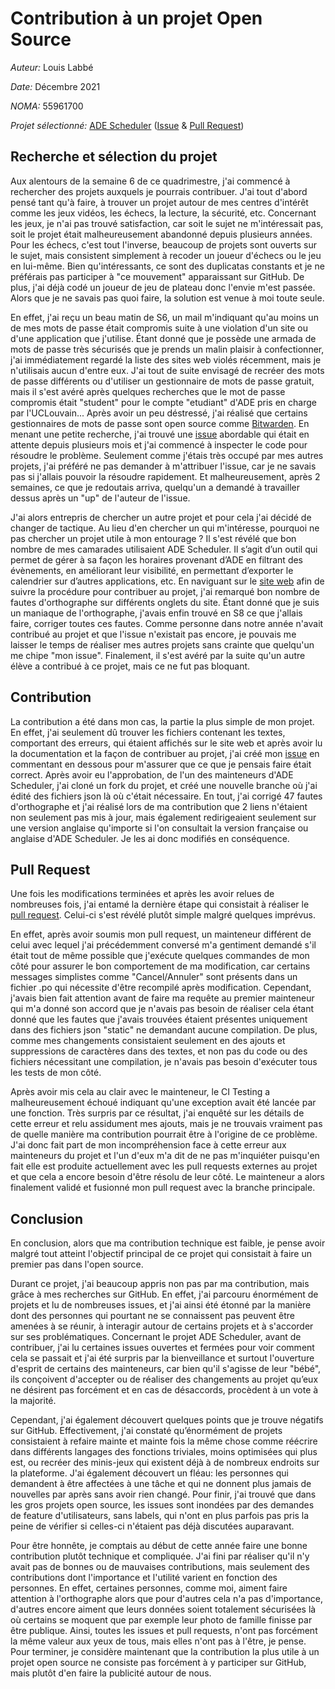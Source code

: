 # Contribution à un projet Open Source
*Auteur:* Louis Labbé

*Date:* Décembre 2021

*NOMA:* 55961700

*Projet sélectionné:* [ADE Scheduler](https://github.com/SnaKyEyeS/ADE-Scheduler) ([Issue](https://github.com/ADE-Scheduler/ADE-Scheduler/issues/651) & [Pull Request](https://github.com/ADE-Scheduler/ADE-Scheduler/pull/652))

## Recherche et sélection du projet

Aux alentours de la semaine 6 de ce quadrimestre, j'ai commencé à rechercher des projets auxquels je pourrais contribuer. J'ai tout d'abord pensé tant qu'à faire, à trouver un projet autour de mes centres d'intérêt comme les jeux vidéos, les échecs, la lecture, la sécurité, etc. Concernant les jeux, je n'ai pas trouvé satisfaction, car soit le sujet ne m'intéressait pas, soit le projet était malheureusement abandonné depuis plusieurs années. Pour les échecs, c'est tout l'inverse, beaucoup de projets sont ouverts sur le sujet, mais consistent simplement à recoder un joueur d'échecs ou le jeu en lui-même. Bien qu'intéressants, ce sont des duplicatas constants et je ne préférais pas participer à "ce mouvement" apparaissant sur GitHub. De plus, j'ai déjà codé un joueur de jeu de plateau donc l'envie m'est passée. Alors que je ne savais pas quoi faire, la solution est venue à moi toute seule. 

En effet, j'ai reçu un beau matin de S6, un mail m'indiquant qu'au moins un de mes mots de passe était compromis suite à une violation d'un site ou d'une application que j'utilise. Étant donné que je possède une armada de mots de passe très sécurisés que je prends un malin plaisir à confectionner, j'ai immédiatement regardé la liste des sites web violés récemment, mais je n'utilisais aucun d'entre eux. J'ai tout de suite envisagé de recréer des mots de passe différents ou d'utiliser un gestionnaire de mots de passe gratuit, mais il s'est avéré après quelques recherches que le mot de passe compromis était "student" pour le compte "etudiant" d'ADE pris en charge par l'UCLouvain... Après avoir un peu déstressé, j'ai réalisé que certains gestionnaires de mots de passe sont open source comme [Bitwarden](https://github.com/bitwarden). En menant une petite recherche, j'ai trouvé une [issue](https://github.com/bitwarden/web/issues/1064) abordable qui était en attente depuis plusieurs mois et j'ai commencé à inspecter le code pour résoudre le problème. Seulement comme j'étais très occupé par mes autres projets, j'ai préféré ne pas demander à m'attribuer l'issue, car je ne savais pas si j'allais pouvoir la résoudre rapidement. Et malheureusement, après 2 semaines, ce que je redoutais arriva, quelqu'un a demandé à travailler dessus après un "up" de l'auteur de l'issue.

J'ai alors entrepris de chercher un autre projet et pour cela j'ai décidé de changer de tactique. Au lieu d'en chercher un qui m'intéresse, pourquoi ne pas chercher un projet utile à mon entourage ? Il s'est révélé que bon nombre de mes camarades utilisaient ADE Scheduler. Il s’agit d’un outil qui permet de gérer à sa façon les horaires provenant d’ADE en filtrant des évènements, en améliorant leur visibilité, en permettant d’exporter le calendrier sur d’autres applications, etc. En naviguant sur le [site web](https://ade-scheduler.info.ucl.ac.be/calendar/) afin de suivre la procédure pour contribuer au projet, j'ai remarqué bon nombre de fautes d'orthographe sur différents onglets du site. Étant donné que je suis un maniaque de l'orthographe, j'avais enfin trouvé en S8 ce que j'allais faire, corriger toutes ces fautes. Comme personne dans notre année n'avait contribué au projet et que l'issue n'existait pas encore, je pouvais me laisser le temps de réaliser mes autres projets sans crainte que quelqu'un me chipe "mon issue". Finalement, il s'est avéré par la suite qu'un autre élève a contribué à ce projet, mais ce ne fut pas bloquant.

## Contribution

La contribution a été dans mon cas, la partie la plus simple de mon projet. En effet, j'ai seulement dû trouver les fichiers contenant les textes, comportant des erreurs, qui étaient affichés sur le site web et après avoir lu la documentation et la façon de contribuer au projet, j'ai créé mon [issue](https://github.com/ADE-Scheduler/ADE-Scheduler/issues/651) en commentant en dessous pour m'assurer que ce que je pensais faire était correct. Après avoir eu l'approbation, de l'un des mainteneurs d'ADE Scheduler, j'ai cloné un fork du projet, et créé une nouvelle branche où j'ai édité des fichiers json là où c'était nécessaire. En tout, j'ai corrigé 47 fautes d'orthographe et j'ai réalisé lors de ma contribution que 2 liens n'étaient non seulement pas mis à jour, mais également redirigeaient seulement sur une version anglaise qu'importe si l'on consultait la version française ou anglaise d'ADE Scheduler. Je les ai donc modifiés en conséquence.

## Pull Request

Une fois les modifications terminées et après les avoir relues de nombreuses fois, j'ai entamé la dernière étape qui consistait à réaliser le [pull request](https://github.com/ADE-Scheduler/ADE-Scheduler/pull/652). Celui-ci s'est révélé plutôt simple malgré quelques imprévus. 

En effet, après avoir soumis mon pull request, un mainteneur différent de celui avec lequel j'ai précédemment conversé m'a gentiment demandé s'il était tout de même possible que j'exécute quelques commandes de mon côté pour assurer le bon comportement de ma modification, car certains messages simplistes comme "Cancel/Annuler" sont présents dans un fichier .po qui nécessite d'être recompilé après modification. Cependant, j'avais bien fait attention avant de faire ma requête au premier mainteneur qui m'a donné son accord que je n'avais pas besoin de réaliser cela étant donné que les fautes que j'avais trouvées étaient présentes uniquement dans des fichiers json "static" ne demandant aucune compilation. De plus, comme mes changements consistaient seulement en des ajouts et suppressions de caractères dans des textes, et non pas du code ou des fichiers nécessitant une compilation, je n'avais pas besoin d'exécuter tous les tests de mon côté. 

Après avoir mis cela au clair avec le mainteneur, le CI Testing a malheureusement échoué indiquant qu'une exception avait été lancée par une fonction. Très surpris par ce résultat, j'ai enquêté sur les détails de cette erreur et relu assidument mes ajouts, mais je ne trouvais vraiment pas de quelle manière ma contribution pourrait être à l'origine de ce problème. J'ai donc fait part de mon incompréhension face à cette erreur aux mainteneurs du projet et l'un d'eux m'a dit de ne pas m'inquiéter puisqu'en fait elle est produite actuellement avec les pull requests externes au projet et que cela a encore besoin d'être résolu de leur côté. Le mainteneur a alors finalement validé et fusionné mon pull request avec la branche principale.

## Conclusion

En conclusion, alors que ma contribution technique est faible, je pense avoir malgré tout atteint l'objectif principal de ce projet qui consistait à faire un premier pas dans l'open source.

Durant ce projet, j'ai beaucoup appris non pas par ma contribution, mais grâce à mes recherches sur GitHub. En effet, j'ai parcouru énormément de projets et lu de nombreuses issues, et j'ai ainsi été étonné par la manière dont des personnes qui pourtant ne se connaissent pas peuvent être amenées à se réunir, à interagir autour de certains projets et à s'accorder sur ses problématiques. Concernant le projet ADE Scheduler, avant de contribuer, j'ai lu certaines issues ouvertes et fermées pour voir comment cela se passait et j'ai été surpris par la bienveillance et surtout l'ouverture d'esprit de certains des mainteneurs, car bien qu'il s'agisse de leur "bébé", ils conçoivent d'accepter ou de réaliser des changements au projet qu’eux ne désirent pas forcément et en cas de désaccords, procèdent à un vote à la majorité.

Cependant, j'ai également découvert quelques points que je trouve négatifs sur GitHub. Effectivement, j'ai constaté qu’énormément de projets consistaient à refaire mainte et mainte fois la même chose comme réécrire dans différents langages des fonctions triviales, moins optimisées qui plus est, ou recréer des minis-jeux qui existent déjà à de nombreux endroits sur la plateforme. J'ai également découvert un fléau: les personnes qui demandent à être affectées à une tâche et qui ne donnent plus jamais de nouvelles par après sans avoir rien changé. Pour finir, j'ai trouvé que dans les gros projets open source, les issues sont inondées par des demandes de feature d'utilisateurs, sans labels, qui n'ont en plus parfois pas pris la peine de vérifier si celles-ci n'étaient pas déjà discutées auparavant.

Pour être honnête, je comptais au début de cette année faire une bonne contribution plutôt technique et compliquée. J'ai fini par réaliser qu'il n'y avait pas de bonnes ou de mauvaises contributions, mais seulement des contributions dont l'importance et l'utilité varient en fonction des personnes. En effet, certaines personnes, comme moi, aiment faire attention à l'orthographe alors que pour d'autres cela n'a pas d'importance, d'autres encore aiment que leurs données soient totalement sécurisées là où certains se moquent que par exemple leur photo de famille finisse par être publique. Ainsi, toutes les issues et pull requests, n'ont pas forcément la même valeur aux yeux de tous, mais elles n'ont pas à l'être, je pense. Pour terminer, je considère maintenant que la contribution la plus utile à un projet open source ne consiste pas forcément à y participer sur GitHub, mais plutôt d'en faire la publicité autour de nous.
